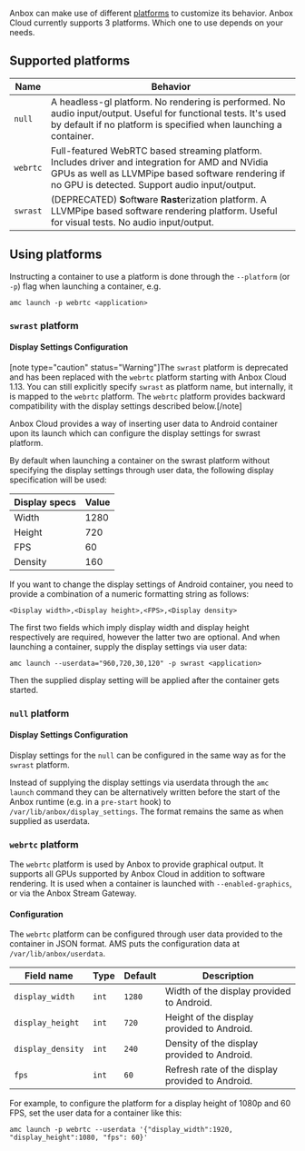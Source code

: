 Anbox can make use of different [platforms](https://anbox-cloud.github.io/1.13/anbox-platform-sdk/index.html) to customize its behavior. Anbox Cloud currently supports 3 platforms. Which one to use depends on your needs.

## Supported platforms

| Name     	| Behavior                                                                                                                                            	|
|----------	|-----------------------------------------------------------------------------------------------------------------------------------------------------	|
| `null`   	|  A headless-gl platform. No rendering is performed. No audio input/output. Useful for functional tests. It's used by default if no platform is specified when launching a container.                                                                       	|
| `webrtc` 	| Full-featured WebRTC based streaming platform. Includes driver and integration for AMD and NVidia GPUs as well as LLVMPipe based software rendering if no GPU is detected.  Support audio input/output. |
| `swrast` 	| (DEPRECATED) **S**oft**w**are **Rast**erization platform. A LLVMPipe based software rendering platform. Useful for visual tests. No audio input/output.                                                               	|

## Using platforms

Instructing a container to use a platform is done through the `--platform` (or `-p`) flag when launching a container, e.g.

    amc launch -p webrtc <application>

### `swrast` platform
#### Display Settings Configuration

[note type="caution" status="Warning"]The `swrast` platform is deprecated and has been replaced with the `webrtc` platform starting with Anbox Cloud 1.13. You can still explicitly specify `swrast` as platform name, but internally, it is mapped to the `webrtc` platform. The `webrtc` platform provides backward compatibility with the display settings described below.[/note]

Anbox Cloud provides a way of inserting user data to Android container upon its launch which can configure the display settings for swrast platform.

By default when launching a container on the swrast platform without specifying the display settings through user data, the following display specification will be used:

Display specs   | Value
----------------|-------
Width           | 1280
Height          | 720
FPS             | 60
Density         | 160

If you want to change the display settings of Android container, you need to provide a combination of a numeric formatting string as follows:

    <Display width>,<Display height>,<FPS>,<Display density>

The first two fields which imply display width and display height respectively are required, however the latter two are optional.
And when launching a container, supply the display settings via user data:

    amc launch --userdata="960,720,30,120" -p swrast <application>

Then the supplied display setting will be applied after the container gets started.

### `null` platform
#### Display Settings Configuration

Display settings for the `null` can be configured in the same way as for the `swrast` platform.

Instead of supplying the display settings via userdata through the `amc launch` command they can be alternatively written before the start of the Anbox runtime (e.g. in a `pre-start` hook) to `/var/lib/anbox/display_settings`. The format remains the same as when supplied as userdata.

### `webrtc` platform

The `webrtc` platform is used by Anbox to provide graphical output. It supports all GPUs supported by Anbox Cloud in addition to software rendering. It is used when a container is launched with `--enabled-graphics`, or via the Anbox Stream Gateway.

#### Configuration

The `webrtc` platform can be configured through user data provided to the container in JSON format. AMS puts the configuration data at `/var/lib/anbox/userdata`.

Field name | Type | Default | Description
-----------|------|---------|------------
`display_width` | `int` | `1280` | Width of the display provided to Android.
`display_height` | `int` | `720` | Height of the display provided to Android.
`display_density` | `int` | `240` | Density of the display provided to Android.
`fps` | `int` | `60` | Refresh rate of the display provided to Android.

For example, to configure the platform for a display height of 1080p and 60 FPS, set the user data for a container like this:

    amc launch -p webrtc --userdata '{"display_width":1920, "display_height":1080, "fps": 60}'
